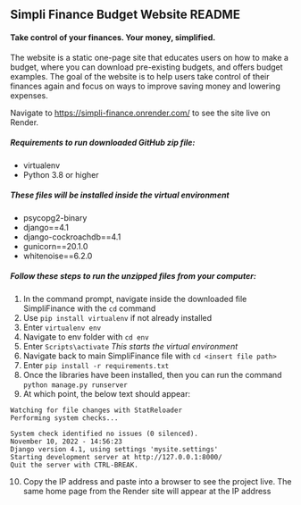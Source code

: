 ## Simpli Finance Budget Website README
#### Take control of your finances. Your money, simplified.

The website is a static one-page site that educates users on how to make a budget, where you can download pre-existing budgets, and offers budget examples. 
The goal of the website is to help users take control of their finances again and focus on ways to improve saving money and lowering expenses. 

Navigate to https://simpli-finance.onrender.com/ to see the site live on Render.

##### Requirements to run downloaded GitHub zip file:
- virtualenv
- Python 3.8 or higher

##### These files will be installed inside the virtual environment
- psycopg2-binary
- django==4.1
- django-cockroachdb==4.1
- gunicorn==20.1.0
- whitenoise==6.2.0

##### Follow these steps to run the unzipped files from your computer:
1. In the command prompt, navigate inside the downloaded file SimpliFinance with the `cd` command
2. Use `pip install virtualenv` if not already installed
3. Enter `virtualenv env`
4. Navigate to env folder with `cd env`
5. Enter `Scripts\activate` _This starts the virtual environment_
6. Navigate back to main SimpliFinance file with `cd <insert file path>`
7. Enter `pip install -r requirements.txt`
8. Once the libraries have been installed, then you can run the command `python manage.py runserver`
9. At which point, the below text should appear:
 ```
Watching for file changes with StatReloader
Performing system checks...

System check identified no issues (0 silenced).
November 10, 2022 - 14:56:23
Django version 4.1, using settings 'mysite.settings'
Starting development server at http://127.0.0.1:8000/
Quit the server with CTRL-BREAK.
```
10. Copy the IP address and paste into a browser to see the project live. The same home page from the Render site will appear at the IP address
